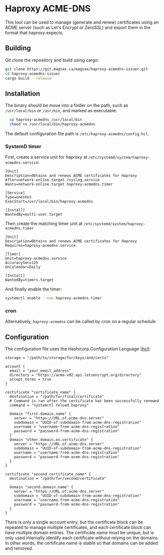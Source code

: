# Haproxy ACME-DNS

This tool can be used to manage (generate and renew) certificates using an ACME server (such as Let's Encrypt or ZeroSSL) and export them in the format that haproxy expects.



## Building

Git clone the repository and build using cargo:

```sh
git clone https://git.magnax.ca/magnax/haproxy-acmedns-issuer.git
cd haproxy-acmedns-issuer
cargo build --release
```


## Installation

The binary should be move into a folder on the path, such as `/usr/local/bin` or `/usr/bin`, and marked as executable.


```bash
  cp haproxy-acmedns /usr/local/bin
  chmod +x /usr/local/bin/haproxy-acmedns
```

The default configuration file path is `/etc/haproxy-acmedns/config.hcl`.

### SystemD timer

First, create a service unit for haproxy at `/etc/systemd/system/haproxy-acmedns.service`:

```desktop
[Unit]
Description=Obtains and renews ACME certificates for Haproxy
After=network-online.target rsyslog.service
Wants=network-online.target haproxy-acmedns.timer

[Service]
Type=oneshot
ExecStart=/usr/local/bin/haproxy-acmedns

[Install]
WantedBy=multi-user.target
```

Then create the matching timer unit at `/etc/systemd/system/haproxy-acmedns.timer`

```desktop
[Unit]
Description=Obtains and renews ACME certificates for Haproxy
Requires=haproxy-acmedns.service

[Timer]
Unit=haproxy-acmedns.service
AccuracySec=12h
OnCalendar=Daily

[Install]
WantedBy=timers.target
```

And finally enable the timer:

```sh
systemctl enable --now haproxy-acmedns.timer
```

### cron

Alternatively, `haproxy-acmedns` can be called by cron on a regular schedule
## Configuration

The configuration file uses the Hashicorp Configuration Language ([hcl](https://github.com/hashicorp/hcl)).

```hcl
storage = "/path/to/storage/for/keys/and/certs"

account {
  email = "your_email_address"
  directory = "https://acme-v02.api.letsencrypt.org/directory"
  accept_terms = true
}

certificate "certificate_name" {
  destination = "/path/for/final/certificate"
  # Command is ran after the certificate has been successfully renewed
  command = "systemctl reload haproxy"

  domain "first.domain.name" {
    server = "https://URL.of.acme-dns.server"
    subdomain = "UUID-of-subdomain-from-acme-dns-registration"
    username = "username-from-acme-dns-registration"
    password = "password-from-acme-dns-registration"
  }
  domain "other.domain.on.certificate" {
    server = "https://URL.of.acme-dns.server"
    subdomain = "UUID-of-subdomain-from-acme-dns-registration"
    username = "username-from-acme-dns-registration"
    password = "password-from-acme-dns-registration"
  }
}

certificate "second_certificate_name" {
  destination = "/path/for/second/certificate"

  domain "second.domain.name" {
    server = "https://URL.of.acme-dns.server"
    subdomain = "UUID-of-subdomain-from-acme-dns-registration"
    username = "username-from-acme-dns-registration"
    password = "password-from-acme-dns-registration"
  }
}
```

There is only a single account entry, but the certificate block can be repeated to manage multiple certificates, and each certificate block can have multiple domain entries.
The certificate name must be unique, but is only used internally identify each certificate without relying on the domains. In other words, the certificate name is stable so that domains can be added and removed.
